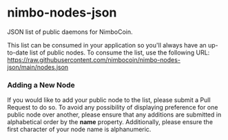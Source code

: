# nimbo-nodes-json

JSON list of public daemons for NimboCoin.

This list can be consumed in your application so you'll always have an up-to-date list of public nodes. To consume the list, use the following URL: https://raw.githubusercontent.com/nimbocoin/nimbo-nodes-json/main/nodes.json

### Adding a New Node

If you would like to add your public node to the list, please submit a Pull Request to do so. To avoid any possibility of displaying preference for one public node over another, please ensure that any additions are submitted in alphabetical order by the **name** property. Additionally, please ensure the first character of your node name is alphanumeric.
